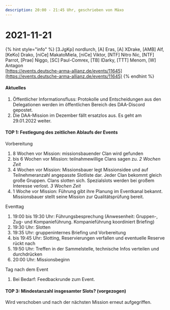 ```yaml
---
description: 20:00 - 21:45 Uhr, geschrieben von Mäxo
---
```


# 2021-11-21

{% hint style="info" %}
\[3.JgKp] nordlurch, \[A] Eras, \[A] XDrake, \[AMB] Alf, \[KeKo] Drako, \[niCe] MakatoMiela, \[niCe] Viktor, \[NTF] Nitro Nic, \[NTF] Parrot, \[Prae] Niggo, \[SC] Paul-Comrex, \[TB] IDarky, \[TTT] Menom, \[W] Antagon\
[https://events.deutsche-arma-allianz.de/events/11645](https://events.deutsche-arma-allianz.de/events/11645)
{% endhint %}

#### Aktuelles

1. Öffentlicher Informationsfluss: Protokolle und Entscheidungen aus den Delegationen werden im öffentlichen Bereich des DAA-Discord gepostet.
2. Die DAA-Mission im Dezember fällt ersatzlos aus. Es geht am 29.01.2022 weiter.

#### TOP 1: Festlegung des zeitlichen Ablaufs der Events

Vorbereitung

1. 8 Wochen vor Mission: missionsbauender Clan wird gefunden
2. bis 6 Wochen vor Mission: teilnahmewillige Clans sagen zu. _2 Wochen Zeit_
3. 4 Wochen vor Mission: Missionsbauer legt Missionsidee und auf Teilnehmeranzahl angepasste Slotliste dar. Jeder Clan bekommt gleich große Gruppen. Clans slotten sich. Spezialslots werden bei großem Interesse verlost. _3 Wochen Zeit_
4. 1 Woche vor Mission: Führung gibt ihre Planung im Eventkanal bekannt. Missionsbauer stellt seine Mission zur Qualitätsprüfung bereit.

Eventtag

1. 19:00 bis 19:30 Uhr: Führungsbesprechung (Anwesenheit: Gruppen-, Zug- und Kompanieführung. Kompanieführung koordiniert Briefing)
2. 19:30 Uhr: Slotten
3. 19:35 Uhr: gruppeninternes Briefing und Vorbereitung
4. bis 19:45 Uhr: Slotting, Reservierungen verfallen und eventuelle Reserve rückt nach
5. 19:50 Uhr: Treffen in der Sammelstelle, technische Infos verteilen und durchdrücken
6. 20:00 Uhr: Missionsbeginn

Tag nach dem Event&#x20;

1. Bei Bedarf: Feedbackrunde zum Event.

#### TOP 3: Mindestanzahl insgesamter Slots? (vorgezogen)

Wird verschoben und nach der nächsten Mission erneut aufgegriffen.
